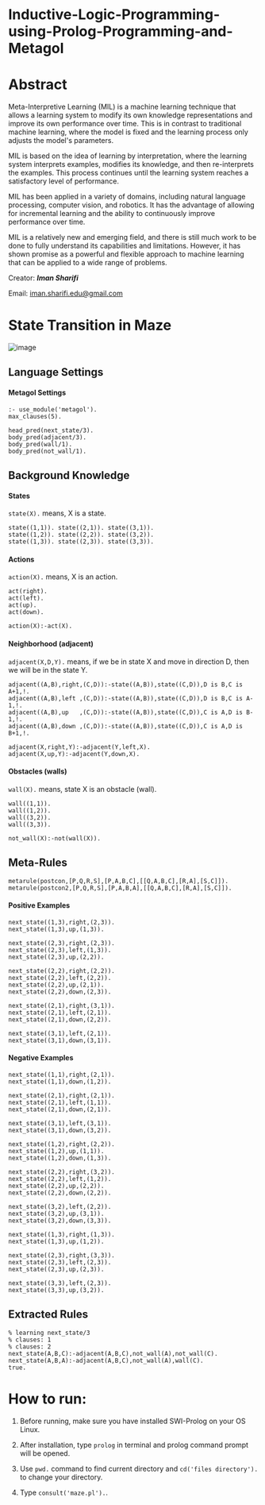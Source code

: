 # Inductive-Logic-Programming-using-Prolog-Programming-and-Metagol

# Abstract

Meta-Interpretive Learning (MIL) is a machine learning technique that allows a learning system to modify its own knowledge representations and improve its own performance over time. This is in contrast to traditional machine learning, where the model is fixed and the learning process only adjusts the model's parameters.

MIL is based on the idea of learning by interpretation, where the learning system interprets examples, modifies its knowledge, and then re-interprets the examples. This process continues until the learning system reaches a satisfactory level of performance.

MIL has been applied in a variety of domains, including natural language processing, computer vision, and robotics. It has the advantage of allowing for incremental learning and the ability to continuously improve performance over time.

MIL is a relatively new and emerging field, and there is still much work to be done to fully understand its capabilities and limitations. However, it has shown promise as a powerful and flexible approach to machine learning that can be applied to a wide range of problems.

Creator: **_Iman Sharifi_**

Email: iman.sharifi.edu@gmail.com

# State Transition in Maze

![image](https://github.com/98210184/Inductive-Logic-Programming-using-Prolog-Programming-and-Aleph/blob/main/MazeEnv.png)

## Language Settings
#### Metagol Settings
```
:- use_module('metagol').
max_clauses(5).

head_pred(next_state/3).
body_pred(adjacent/3).
body_pred(wall/1).
body_pred(not_wall/1).
```

## Background Knowledge

#### States

`state(X).` means, X is a state.
```
state((1,1)). state((2,1)). state((3,1)).
state((1,2)). state((2,2)). state((3,2)).
state((1,3)). state((2,3)). state((3,3)).
```

#### Actions

`action(X).` means, X is an action.
```
act(right).
act(left).
act(up).
act(down).

action(X):-act(X).
```

#### Neighborhood (adjacent)

`adjacent(X,D,Y).` means, if we be in state X and move in direction D, then we will be in the state Y.
```
adjacent((A,B),right,(C,D)):-state((A,B)),state((C,D)),D is B,C is A+1,!.
adjacent((A,B),left ,(C,D)):-state((A,B)),state((C,D)),D is B,C is A-1,!.
adjacent((A,B),up   ,(C,D)):-state((A,B)),state((C,D)),C is A,D is B-1,!.
adjacent((A,B),down ,(C,D)):-state((A,B)),state((C,D)),C is A,D is B+1,!.

adjacent(X,right,Y):-adjacent(Y,left,X).
adjacent(X,up,Y):-adjacent(Y,down,X).
```

#### Obstacles (walls)

`wall(X).` means, state X is an obstacle (wall).
```
wall((1,1)).
wall((1,2)).
wall((3,2)).
wall((3,3)).

not_wall(X):-not(wall(X)).
```

## Meta-Rules
```
metarule(postcon,[P,Q,R,S],[P,A,B,C],[[Q,A,B,C],[R,A],[S,C]]).
metarule(postcon2,[P,Q,R,S],[P,A,B,A],[[Q,A,B,C],[R,A],[S,C]]).
```

#### Positive Examples
```
next_state((1,3),right,(2,3)).
next_state((1,3),up,(1,3)).

next_state((2,3),right,(2,3)).
next_state((2,3),left,(1,3)).
next_state((2,3),up,(2,2)).

next_state((2,2),right,(2,2)).
next_state((2,2),left,(2,2)).
next_state((2,2),up,(2,1)).
next_state((2,2),down,(2,3)).

next_state((2,1),right,(3,1)).
next_state((2,1),left,(2,1)).
next_state((2,1),down,(2,2)).

next_state((3,1),left,(2,1)).
next_state((3,1),down,(3,1)).
```

#### Negative Examples
```
next_state((1,1),right,(2,1)).
next_state((1,1),down,(1,2)).

next_state((2,1),right,(2,1)).
next_state((2,1),left,(1,1)).
next_state((2,1),down,(2,1)).

next_state((3,1),left,(3,1)).
next_state((3,1),down,(3,2)).

next_state((1,2),right,(2,2)).
next_state((1,2),up,(1,1)).
next_state((1,2),down,(1,3)).

next_state((2,2),right,(3,2)).
next_state((2,2),left,(1,2)).
next_state((2,2),up,(2,2)).
next_state((2,2),down,(2,2)).

next_state((3,2),left,(2,2)).
next_state((3,2),up,(3,1)).
next_state((3,2),down,(3,3)).

next_state((1,3),right,(1,3)).
next_state((1,3),up,(1,2)).

next_state((2,3),right,(3,3)).
next_state((2,3),left,(2,3)).
next_state((2,3),up,(2,3)).

next_state((3,3),left,(2,3)).
next_state((3,3),up,(3,2)).
```

## Extracted Rules
```
% learning next_state/3
% clauses: 1
% clauses: 2
next_state(A,B,C):-adjacent(A,B,C),not_wall(A),not_wall(C).
next_state(A,B,A):-adjacent(A,B,C),not_wall(A),wall(C).
true.
```

# How to run:

1. Before running, make sure you have installed SWI-Prolog on your OS Linux.
  
2. After installation, type `prolog` in terminal and prolog command prompt will be opened.

3. Use `pwd.` command to find current directory and `cd('files directory').` to change your directory.

4. Type `consult('maze.pl').`.
